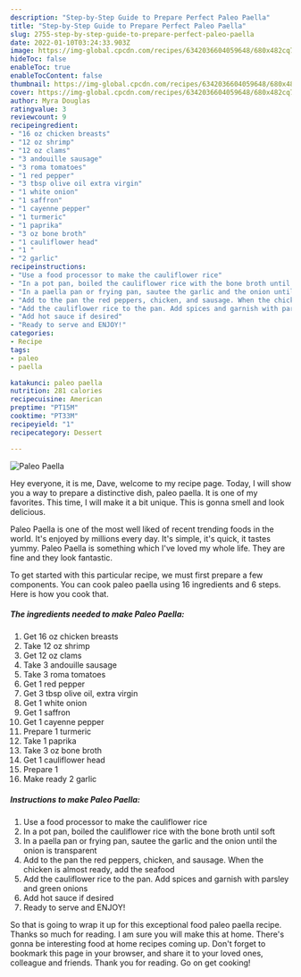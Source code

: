 ```yaml
---
description: "Step-by-Step Guide to Prepare Perfect Paleo Paella"
title: "Step-by-Step Guide to Prepare Perfect Paleo Paella"
slug: 2755-step-by-step-guide-to-prepare-perfect-paleo-paella
date: 2022-01-10T03:24:33.903Z
image: https://img-global.cpcdn.com/recipes/6342036604059648/680x482cq70/paleo-paella-recipe-main-photo.jpg
hideToc: false
enableToc: true
enableTocContent: false
thumbnail: https://img-global.cpcdn.com/recipes/6342036604059648/680x482cq70/paleo-paella-recipe-main-photo.jpg
cover: https://img-global.cpcdn.com/recipes/6342036604059648/680x482cq70/paleo-paella-recipe-main-photo.jpg
author: Myra Douglas
ratingvalue: 3
reviewcount: 9
recipeingredient:
- "16 oz chicken breasts"
- "12 oz shrimp"
- "12 oz clams"
- "3 andouille sausage"
- "3 roma tomatoes"
- "1 red pepper"
- "3 tbsp olive oil extra virgin"
- "1 white onion"
- "1 saffron"
- "1 cayenne pepper"
- "1 turmeric"
- "1 paprika"
- "3 oz bone broth"
- "1 cauliflower head"
- "1 "
- "2 garlic"
recipeinstructions:
- "Use a food processor to make the cauliflower rice"
- "In a pot pan, boiled the cauliflower rice with the bone broth until soft"
- "In a paella pan or frying pan, sautee the garlic and the onion until the onion is transparent"
- "Add to the pan the red peppers, chicken, and sausage. When the chicken is almost ready, add the seafood"
- "Add the cauliflower rice to the pan. Add spices and garnish with parsley and green onions"
- "Add hot sauce if desired"
- "Ready to serve and ENJOY!"
categories:
- Recipe
tags:
- paleo
- paella

katakunci: paleo paella 
nutrition: 281 calories
recipecuisine: American
preptime: "PT15M"
cooktime: "PT33M"
recipeyield: "1"
recipecategory: Dessert

---
```



![Paleo Paella](https://img-global.cpcdn.com/recipes/6342036604059648/680x482cq70/paleo-paella-recipe-main-photo.jpg)

Hey everyone, it is me, Dave, welcome to my recipe page. Today, I will show you a way to prepare a distinctive dish, paleo paella. It is one of my favorites. This time, I will make it a bit unique. This is gonna smell and look delicious.

Paleo Paella is one of the most well liked of recent trending foods in the world. It's enjoyed by millions every day. It's simple, it's quick, it tastes yummy. Paleo Paella is something which I've loved my whole life. They are fine and they look fantastic.




To get started with this particular recipe, we must first prepare a few components. You can cook paleo paella using 16 ingredients and 6 steps. Here is how you cook that.

<!--inarticleads1-->

##### The ingredients needed to make Paleo Paella:

1. Get 16 oz chicken breasts
1. Take 12 oz shrimp
1. Get 12 oz clams
1. Take 3 andouille sausage
1. Take 3 roma tomatoes
1. Get 1 red pepper
1. Get 3 tbsp olive oil, extra virgin
1. Get 1 white onion
1. Get 1 saffron
1. Get 1 cayenne pepper
1. Prepare 1 turmeric
1. Take 1 paprika
1. Take 3 oz bone broth
1. Get 1 cauliflower head
1. Prepare 1 
1. Make ready 2 garlic




<!--inarticleads2-->

##### Instructions to make Paleo Paella:

1. Use a food processor to make the cauliflower rice
1. In a pot pan, boiled the cauliflower rice with the bone broth until soft
1. In a paella pan or frying pan, sautee the garlic and the onion until the onion is transparent
1. Add to the pan the red peppers, chicken, and sausage. When the chicken is almost ready, add the seafood
1. Add the cauliflower rice to the pan. Add spices and garnish with parsley and green onions
1. Add hot sauce if desired
1. Ready to serve and ENJOY!



So that is going to wrap it up for this exceptional food paleo paella recipe. Thanks so much for reading. I am sure you will make this at home. There's gonna be interesting food at home recipes coming up. Don't forget to bookmark this page in your browser, and share it to your loved ones, colleague and friends. Thank you for reading. Go on get cooking!
